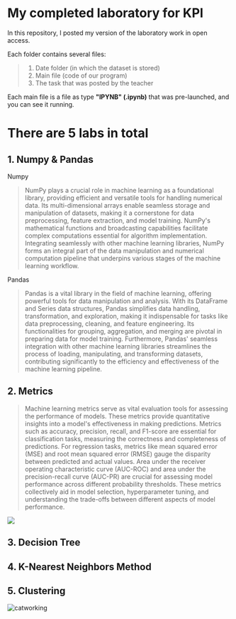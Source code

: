 # My completed laboratory for KPI
In this repository, I posted my version of the laboratory work in open access.

Each folder contains several files:
> 1) Date folder (in which the dataset is stored)
> 2) Main file (code of our program)
> 3) The task that was posted by the teacher

Each main file is a file as type **"IPYNB" (.ipynb)** that was pre-launched, and you can see it running.

# There are 5 labs in total

  ## 1. Numpy & Pandas
  
  Numpy
  > NumPy plays a crucial role in machine learning as a foundational library, providing efficient and versatile tools for handling numerical data. Its multi-dimensional arrays enable seamless storage and manipulation of datasets, making it a cornerstone for data preprocessing, feature extraction, and model training. NumPy's mathematical functions and broadcasting capabilities facilitate complex computations essential for algorithm implementation. Integrating seamlessly with other machine learning libraries, NumPy forms an integral part of the data manipulation and numerical computation pipeline that underpins various stages of the machine learning workflow.
> 
  Pandas
 > Pandas is a vital library in the field of machine learning, offering powerful tools for data manipulation and analysis. With its DataFrame and Series data structures, Pandas simplifies data handling, transformation, and exploration, making it indispensable for tasks like data preprocessing, cleaning, and feature engineering. Its functionalities for grouping, aggregation, and merging are pivotal in preparing data for model training. Furthermore, Pandas' seamless integration with other machine learning libraries streamlines the process of loading, manipulating, and transforming datasets, contributing significantly to the efficiency and effectiveness of the machine learning pipeline.
    
  ## 2. Metrics
> Machine learning metrics serve as vital evaluation tools for assessing the performance of models. These metrics provide quantitative insights into a model's effectiveness in making predictions. Metrics such as accuracy, precision, recall, and F1-score are essential for classification tasks, measuring the correctness and completeness of predictions. For regression tasks, metrics like mean squared error (MSE) and root mean squared error (RMSE) gauge the disparity between predicted and actual values. Area under the receiver operating characteristic curve (AUC-ROC) and area under the precision-recall curve (AUC-PR) are crucial for assessing model performance across different probability thresholds. These metrics collectively aid in model selection, hyperparameter tuning, and understanding the trade-offs between different aspects of model performance.
> 
<img src="http://kflu.github.io/2016/08/26/2016-08-26-visualizing-precision-recall/2016-08-26-visualizing-precision-recall-1.png"/>

  ## 3. Decision Tree

  ## 4. K-Nearest Neighbors Method

  ## 5. Clustering

![catworking](https://github.com/AntonMitchenko/kpi_ml_labs/blob/main/assets/image/1621725540_catworking.gif)

